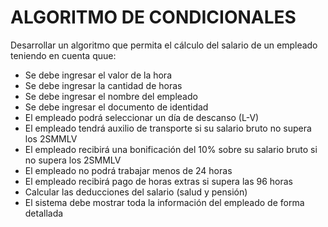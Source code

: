 # ALGORITMO DE CONDICIONALES

Desarrollar un algoritmo que permita el cálculo del salario de un empleado teniendo en cuenta quue:
- Se debe ingresar el valor de la hora
- Se debe ingresar la cantidad de horas
- Se debe ingresar el nombre del empleado
- Se debe ingresar el documento de identidad
- El empleado podrá seleccionar un día de descanso (L-V)
- El empleado tendrá auxilio de transporte si su salario bruto no supera los 2SMMLV
- El empleado recibirá una bonificación del 10% sobre su salario bruto si no supera los 2SMMLV
- El empleado no podrá trabajar menos de 24 horas
- El empleado recibirá pago de horas extras si supera las 96 horas
- Calcular las deducciones del salario (salud y pensión)
- El sistema debe mostrar toda la información del empleado de forma detallada